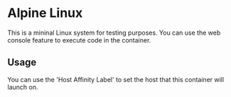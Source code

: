 Alpine Linux
============
This is a mininal Linux system for testing purposes. You can use the web console feature to execute code in the container.

Usage
-----
You can use the 'Host Affinity Label' to set the host that this container will launch on.
